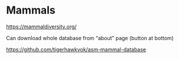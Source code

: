 # Mammals

https://mammaldiversity.org/

Can download whole database from “about” page (button at bottom)

https://github.com/tigerhawkvok/asm-mammal-database

